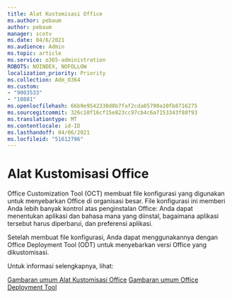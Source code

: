 ```yaml
---
title: Alat Kustomisasi Office
ms.author: pebaum
author: pebaum
manager: scotv
ms.date: 04/6/2021
ms.audience: Admin
ms.topic: article
ms.service: o365-administration
ROBOTS: NOINDEX, NOFOLLOW
localization_priority: Priority
ms.collection: Adm_O364
ms.custom:
- "9003533"
- "10881"
ms.openlocfilehash: 66b9e9542330d0b7faf2cda85790a10fb8716275
ms.sourcegitcommit: 326c10f16cf15e823cc97cb4c6a7153343f88f93
ms.translationtype: MT
ms.contentlocale: id-ID
ms.lasthandoff: 04/06/2021
ms.locfileid: "51612796"
---
```

# <a name="office-customization-tool"></a>Alat Kustomisasi Office

Office Customization Tool (OCT) membuat file konfigurasi yang digunakan untuk menyebarkan Office di organisasi besar. File konfigurasi ini memberi Anda lebih banyak kontrol atas penginstalan Office: Anda dapat menentukan aplikasi dan bahasa mana yang diinstal, bagaimana aplikasi tersebut harus diperbarui, dan preferensi aplikasi. 

Setelah membuat file konfigurasi, Anda dapat menggunakannya dengan Office Deployment Tool (ODT) untuk menyebarkan versi Office yang dikustomisasi. 

Untuk informasi selengkapnya, lihat:

[Gambaran umum Alat Kustomisasi Office](https://docs.microsoft.com/deployoffice/overview-of-the-office-customization-tool-for-click-to-run) 
 [Gambaran umum Office Deployment Tool](https://docs.microsoft.com/deployoffice/overview-office-deployment-tool)